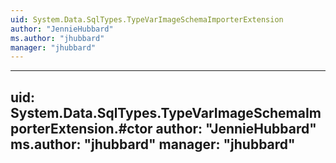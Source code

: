 ```yaml
---
uid: System.Data.SqlTypes.TypeVarImageSchemaImporterExtension
author: "JennieHubbard"
ms.author: "jhubbard"
manager: "jhubbard"
---
```


---
uid: System.Data.SqlTypes.TypeVarImageSchemaImporterExtension.#ctor
author: "JennieHubbard"
ms.author: "jhubbard"
manager: "jhubbard"
---
